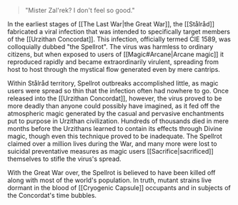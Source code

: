 >"Mister Zal'rek? I don't feel so good." 

In the earliest stages of [[The Last War|the Great War]], the [[Stålråd]] fabricated a viral infection that was intended to specifically target members of the [[Urzithan Concordat]]. This infection, officially termed CIE 1589, was colloquially dubbed "the Spellrot". The virus was harmless to ordinary citizens, but when exposed to users of [[Magic#Arcane|Arcane magic]] it reproduced rapidly and became extraordinarily virulent, spreading from host to host through the mystical flow generated even by mere cantrips. 

Within Stålråd territory, Spellrot outbreaks accomplished little, as magic users were spread so thin that the infection often had nowhere to go. Once released into the [[Urzithan Concordat]], however, the virus proved to be more deadly than anyone could possibly have imagined, as it fed off the atmospheric magic generated by the casual and pervasive enchantments put to purpose in Urzithan civilization. Hundreds of thousands died in mere months before the Urzithans learned to contain its effects through Divine magic, though even this technique proved to be inadequate. The Spellrot claimed over a million lives during the War, and many more were lost to suicidal preventative measures as magic users [[Sacrifice|sacrificed]] themselves to stifle the virus's spread.

With the Great War over, the Spellrot is believed to have been killed off along with most of the world's population. In truth, mutant strains live dormant in the blood of [[Cryogenic Capsule]] occupants and in subjects of the Concordat's time bubbles.